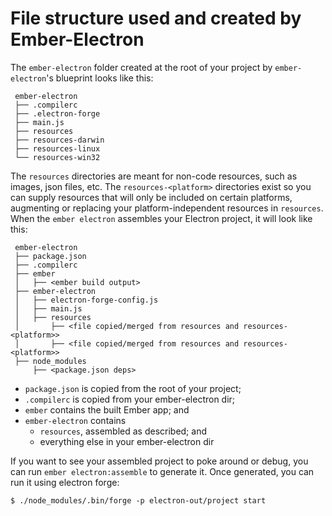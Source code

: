 # File structure used and created by Ember-Electron

The `ember-electron` folder created at the root of your project by
`ember-electron`'s blueprint looks like this:

```
 ember-electron
 ├── .compilerc
 ├── .electron-forge
 ├── main.js
 ├── resources
 ├── resources-darwin
 ├── resources-linux
 └── resources-win32
```

The `resources` directories are meant for non-code resources, such as images,
json files, etc. The `resources-<platform>` directories exist so you can supply
resources that will only be included on certain platforms, augmenting or
replacing your platform-independent resources in `resources`. When the `ember
electron` assembles your Electron project, it will look like this:

```
 ember-electron
 ├── package.json
 ├── .compilerc
 ├── ember
 │   ├── <ember build output>
 ├── ember-electron
 │   ├── electron-forge-config.js
 │   ├── main.js
 │   ├── resources
 │       ├── <file copied/merged from resources and resources-<platform>>
 │       ├── <file copied/merged from resources and resources-<platform>>
 ├── node_modules
     ├── <package.json deps>
```

- `package.json` is copied from the root of your project;
- `.compilerc` is copied from your ember-electron dir;
- `ember` contains the built Ember app; and
- `ember-electron` contains
    - `resources`, assembled as described; and
    - everything else in your ember-electron dir

If you want to see your assembled project to poke around or debug, you can run
`ember electron:assemble` to generate it. Once generated, you can run it using
electron forge:

```
$ ./node_modules/.bin/forge -p electron-out/project start
```
